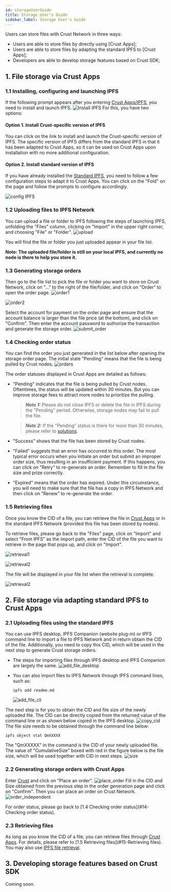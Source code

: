 ```yaml
---
id: storageUserGuide
title: Storage User's Guide
sidebar_label: Storage User's Guide
---
```


Users can store files with Crust Network in three ways:
* Users are able to store files by directly using [Crust Apps];
* Users are able to store files by adapting the standard IPFS to [Crust Apps];
* Developers are able to develop storage features based on Crust SDK;

## 1. File storage via Crust Apps

### 1.1 Installing, configuring and launching IPFS
If the following prompt appears after you entering [Crust Apps/IPFS](https://apps.crust.network/#/storage), you need to install and launch IPFS.
![Install IPFS](https://crust-data.oss-cn-shanghai.aliyuncs.com/wiki/storage/installIPFS)
For this, you have two options:

#### Option 1. Install Crust-specific version of IPFS
You can click on the link to install and launch the Crust-specific version of IPFS. The specific version of IPFS differs from the standard IPFS in that it has been adapted to Crust Apps, so it can be used on Crust Apps upon installation with no more additional configuration.

#### Option 2. Install standard version of IPFS
If you have already installed the [Standard IPFS](https://ipfs.io/#install), you need to follow a few configuration steps to adapt it to Crust Apps.
You can click on the "Fold" on the page and follow the prompts to configure accordingly.

![config IPFS](https://crust-data.oss-cn-shanghai.aliyuncs.com/wiki/storage/configIPFS.png)

### 1.2 Uploading files to IPFS Network

You can upload a file or folder to IPFS following the steps of launching IPFS, unfolding the "Files" column, clicking on "Import" in the upper right corner, and choosing "File" or "Folder".
![upload](https://crust-data.oss-cn-shanghai.aliyuncs.com/wiki/storage/upload.png)

You will find the file or folder you just uploaded appear in your file list.

**Note: The uploaded file/folder is still on your local IPFS, and currently no node is there to help you store it.**

### 1.3 Generating storage orders
Then go to the file list to pick the file or folder you want to store on Crust Network, click on "..." to the right of the file/folder, and click on "Order" to open the order page.
![order1](https://crust-data.oss-cn-shanghai.aliyuncs.com/wiki/storage/order_1.png)

![order2](https://crust-data.oss-cn-shanghai.aliyuncs.com/wiki/storage/order_2.png)

Select the account for payment on the order page and ensure that the account balance is larger than the file price (at the bottom), and click on "Confirm".
Then enter the account password to authorize the transaction and generate the storage order.
![submit_order](https://crust-data.oss-cn-shanghai.aliyuncs.com/wiki/storage/submit_order.png)

### 1.4 Checking order status

You can find the order you just generated in the list below after opening the storage order page. The initial state "Pending" means that the file is being pulled by Crust nodes.
![orders](https://crust-data.oss-cn-shanghai.aliyuncs.com/wiki/storage/orders.png)

The order statuses displayed in Crust Apps are detailed as follows:

* "Pending" indicates that the file is being pulled by Crust nodes. Oftentimes, the status will be updated within 30 minutes. But you can improve storage fees to attract more nodes to prioritize the pulling.
    > **_Note 1:_** Please do not close IPFS or delete the file in IPFS during the "Pending" period. Otherwise, storage nodes may fail to pull the file.

    > **_Note 2:_** If the "Pending" status is there for more than 30 minutes, please refer to [solutions]().

* "Success" shows that the file has been stored by Crust nodes.

* "Failed" suggests that an error has occurred to this order. The most typical error occurs when you initiate an order but submit an improper order size, thus resulting in an insufficient payment. If this happens, you can click on "Retry" to re-generate an order. Remember to fill in the file size and prize correctly.

* "Expired" means that the order has expired. Under this circumstance, you will need to make sure that the file has a copy in IPFS Network and then click on "Renew" to re-generate the order.
  
### 1.5 Retrieving files
Once you know the CID of a file, you can retrieve the file in [Crust Apps](https://apps.crust.network/#/storage/files) or in the standard IPFS Network (provided this file has been stored by nodes).

To retrieve files, please go back to the "Files" page, click on "Import" and select "From IPFS" as the import path, enter the CID of the file you want to retrieve in the page that pops up, and click on "Import".

![retrieval1](https://crust-data.oss-cn-shanghai.aliyuncs.com/wiki/storage/retrieval1.png)

![retrieval2](https://crust-data.oss-cn-shanghai.aliyuncs.com/wiki/storage/retrieval2.png)

The file will be displayed in your file list when the retrieval is complete.

![retrieval2](https://crust-data.oss-cn-shanghai.aliyuncs.com/wiki/storage/retrieved.png)

## 2. File storage via adapting standard IPFS to Crust Apps 
### 2.1 Uploading files using the standard IPFS
You can use IPFS desktop, IPFS Companion (website plug-in) or IPFS command line to import a file to IPFS Network and in return obtain the CID of the file. Additionally, you need to copy this CID, which will be used in the next step to generate Crust storage orders.

* The steps for importing files through IPFS desktop and IPFS Companion are largely the same.
    ![add_file_desktop](https://crust-data.oss-cn-shanghai.aliyuncs.com/wiki/storage/add_file1.png)

* You can also import files to IPFS Network through IPFS command lines, such as:
    ```shell
    ipfs add readme.md
    ```
    ![add_file_cli](https://crust-data.oss-cn-shanghai.aliyuncs.com/wiki/storage/add_file2.png)

The next step is for you to obtain the CID and file size of the newly uploaded file. The CID can be directly copied from the returned value of the command line or as shown below copied in the IPFS desktop.
    ![copy_cid](https://crust-data.oss-cn-shanghai.aliyuncs.com/wiki/storage/copy_cid.png)
The file size needs to be obtained through the command line below:

```shell
ipfs object stat QmXXXXX
```
The "QmXXXXX" in the command is the CID of your newly uploaded file. The value of "CumulativeSize" boxed with red in the figure below is the file size, which will be used together with CID in next steps.
    ![size](https://crust-data.oss-cn-shanghai.aliyuncs.com/wiki/storage/size.png)



### 2.2 Generating storage orders with Crust Apps
Enter [Crust](https://apps.crust.network/#/storage/market) and click on "Place an order".
    ![place_order](https://crust-data.oss-cn-shanghai.aliyuncs.com/wiki/storage/place_order.png)
Fill in the CID and Size obtained from the previous step in the order generation page and click on "Confirm". Then you can place an order on Crust Network.
    ![order_independent](https://crust-data.oss-cn-shanghai.aliyuncs.com/wiki/storage/order_independent.png)

For order status, please go back to [1.4 Checking order status](#14-Checking order status). 

### 2.3 Retrieving files
As long as you know the CID of a file, you can retrieve files through [Crust Apps](https://apps.crust.network/#/storage/files). For details, please refer to [1.5 Retrieving files](#15-Retrieving files). You may also use [IPFS file retrieval](https://dweb-primer.ipfs.io/avenues-for-access/retrieve-from-peer).

## 3. Developing storage features based on Crust SDK
Coming soon.
